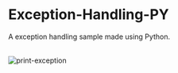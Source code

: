 # Exception-Handling-PY
A exception handling sample made using Python.<br><br>

![print-exception](https://github.com/Pixelikas/Exception-Handling-PY/assets/67108278/2f701345-54b4-4044-86fc-e69e7e5fe2aa)

